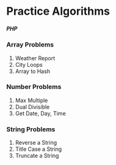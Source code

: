 # Practice Algorithms

##### PHP

### Array Problems
1. Weather Report
2. City Loops
3. Array to Hash

### Number Problems
1. Max Multiple
2. Dual Divisible
3. Get Date, Day, Time

### String Problems
1. Reverse a String
2. Title Case a String
3. Truncate a String